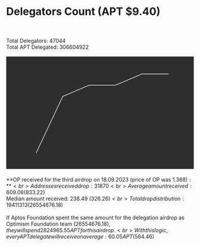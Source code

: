 # Delegators Count (APT $9.40)<br><br>
Total Delegators: 47044<br>
Total APT Delegated: 306604922<br><br>
![Delegators Plot](delegators_plot.png)<br><br>
**OP received for the third airdrop on 18.09.2023 (price of OP was $1.368):**<br>
Addresses received drop: 31870<br>
Average amount received: 609.08 ($833.22)<br>
Median amount received: 238.49 ($326.26)<br>
Total drop distribution: 19411313 ($26554676.18)<br><br>
If Aptos Foundation spent the same amount for the delegation airdrop as Optimism Foundation team ($26554676.18),they will spend 2824965.55 APT for this airdrop.<br>
With this logic, every APT delegate will receive on average: 60.05 APT ($564.46)<br>
